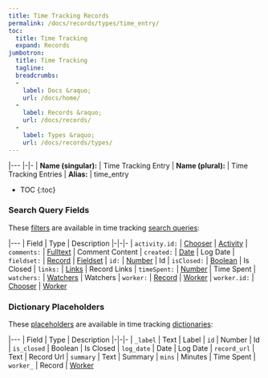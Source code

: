 ```yaml
---
title: Time Tracking Records
permalink: /docs/records/types/time_entry/
toc:
  title: Time Tracking
  expand: Records
jumbotron:
  title: Time Tracking
  tagline: 
  breadcrumbs:
  -
    label: Docs &raquo;
    url: /docs/home/
  -
    label: Records &raquo;
    url: /docs/records/
  -
    label: Types &raquo;
    url: /docs/records/types/
---
```


|---
|-|-
| **Name (singular):** | Time Tracking Entry
| **Name (plural):** | Time Tracking Entries
| **Alias:** | time_entry

* TOC
{:toc}

### Search Query Fields

These [filters](/docs/search/filters/) are available in time tracking [search queries](/docs/search/):

|---
| Field | Type | Description
|-|-|-
| `activity.id:` | [Chooser](/docs/search/filters/choosers/) | [Activity](/docs/records/types/timetracking_activity/)
| `comments:` | [Fulltext](/docs/search/filters/fulltext/) | Comment Content
| `created:` | [Date](/docs/search/filters/dates/) | Log Date
| `fieldset:` | [Record](/docs/search/deep-search/) | [Fieldset](/docs/records/types/custom_fieldset/)
| `id:` | [Number](/docs/search/filters/numbers/) | Id
| `isClosed:` | [Boolean](/docs/search/filters/booleans/) | Is Closed
| `links:` | [Links](/docs/search/filters/links/) | Record Links
| `timeSpent:` | [Number](/docs/search/filters/numbers/) | Time Spent
| `watchers:` | [Watchers](/docs/search/filters/watchers/) | Watchers
| `worker:` | [Record](/docs/search/deep-search/) | [Worker](/docs/records/types/worker/)
| `worker.id:` | [Chooser](/docs/search/filters/choosers/) | [Worker](/docs/records/types/worker/)

### Dictionary Placeholders

These [placeholders](/docs/bots/scripting/placeholders/) are available in time tracking [dictionaries](/docs/bots/behaviors/dictionaries/):

|---
| Field | Type | Description
|-|-|-
| `_label` | Text | Label
| `id` | Number | Id
| `is_closed` | Boolean | Is Closed
| `log_date` | Date | Log Date
| `record_url` | Text | Record Url
| `summary` | Text | Summary
| `mins` | Minutes | Time Spent
| `worker_` | Record | [Worker](/docs/records/types/time_entry/)
